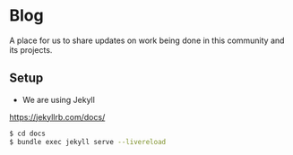 
# Blog
A place for us to share updates on work being done in this community and its projects.

## Setup
- We are using Jekyll

https://jekyllrb.com/docs/

```sh
$ cd docs
$ bundle exec jekyll serve --livereload
```